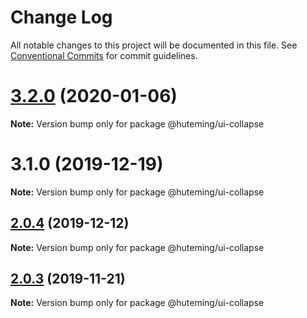 # Change Log

All notable changes to this project will be documented in this file.
See [Conventional Commits](https://conventionalcommits.org) for commit guidelines.

# [3.2.0](https://github.com/huteming/huteming-ui/compare/v3.1.0...v3.2.0) (2020-01-06)

**Note:** Version bump only for package @huteming/ui-collapse





# 3.1.0 (2019-12-19)

**Note:** Version bump only for package @huteming/ui-collapse





## [2.0.4](https://github.com/huteming/huteming-ui/compare/@huteming/ui-collapse@2.0.3...@huteming/ui-collapse@2.0.4) (2019-12-12)

**Note:** Version bump only for package @huteming/ui-collapse





## [2.0.3](https://github.com/huteming/huteming-ui/compare/@huteming/ui-collapse@2.0.2...@huteming/ui-collapse@2.0.3) (2019-11-21)

**Note:** Version bump only for package @huteming/ui-collapse
